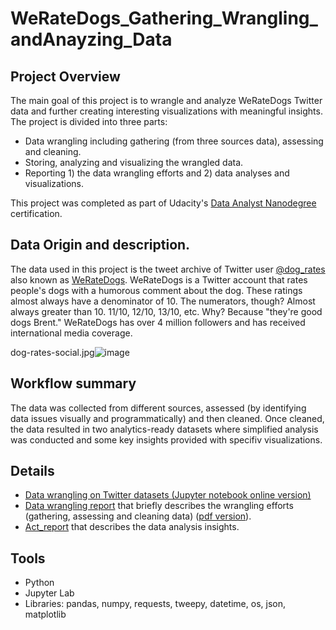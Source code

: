 # WeRateDogs_Gathering_Wrangling_andAnayzing_Data

## Project Overview
The main goal of this project is to wrangle and analyze WeRateDogs Twitter data and further creating interesting visualizations with meaningful insights. 
The project is divided into three parts: 
- Data wrangling including gathering (from three sources data), assessing and cleaning.  
- Storing, analyzing and visualizing the wrangled data.
- Reporting 1) the data wrangling efforts and 2) data analyses and visualizations. 

This project was completed as part of Udacity's [Data Analyst Nanodegree](https://eu.udacity.com/course/data-analyst-nanodegree--nd002) certification.

## Data Origin and description. 
The data used in this project is the tweet archive of Twitter user [@dog_rates](https://twitter.com/dog_rates) also known as [WeRateDogs](https://en.wikipedia.org/wiki/WeRateDogs). 
WeRateDogs is a Twitter account that rates people's dogs with a humorous comment about the dog. These ratings almost always have a denominator of 10. The numerators, though? Almost always greater than 10. 11/10, 12/10, 13/10, etc. Why? Because "they're good dogs Brent." WeRateDogs has over 4 million followers and has received international media coverage.

dog-rates-social.jpg![image](https://user-images.githubusercontent.com/39259122/208646595-278039ac-0429-4489-9024-99a8dff82c36.png)


## Workflow summary
The data was collected from different sources, assessed (by identifying data issues visually and programmatically) and then cleaned. Once cleaned, the data resulted in two analytics-ready datasets where simplified analysis was conducted and some key insights provided with specifiv visualizations.

## Details
- [Data wrangling on Twitter datasets (Jupyter notebook online version)](https://github.com/mayssa19/WeRateDogs_Wrangling_Anayzing_Data/blob/main/wrangle_act.ipynb)
- [Data wrangling report](https://github.com/mayssa19/WeRateDogs_Wrangling_Anayzing_Data/blob/main/wrangle_report.ipynb) that briefly describes the wrangling efforts (gathering, assessing and cleaning data) ([pdf version](https://github.com/mayssa19/WeRateDogs_Wrangling_Anayzing_Data/blob/main/act_report.ipynb)).
- [Act_report](https://github.com/mayssa19/WeRateDogs_Wrangling_Anayzing_Data/blob/main/act_report.ipynb) that describes the data analysis insights. 

## Tools
- Python
- Jupyter Lab
- Libraries: pandas, numpy, requests, tweepy, datetime, os, json, matplotlib

